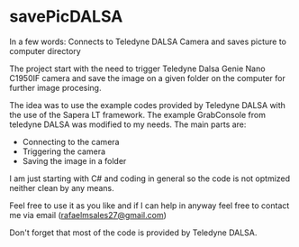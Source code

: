 # savePicDALSA

In a few words: Connects to Teledyne DALSA Camera and saves picture to computer directory

The project start with the need to trigger Teledyne Dalsa Genie Nano C1950IF camera and save the image on a given folder on the computer for further image procesing.

The idea was to use the example codes provided by Teledyne DALSA with the use of the Sapera LT framework.
The example GrabConsole from teledyne DALSA was modified to my needs.
The main parts are:
- Connecting to the camera
- Triggering the camera
- Saving the image in a folder

I am just starting with C# and coding in general so the code is not optmized neither clean by any means. 

Feel free to use it as you like and if I can help in anyway feel free to contact me via email (rafaelmsales27@gmail.com)

Don't forget that most of the code is provided by Teledyne DALSA.
